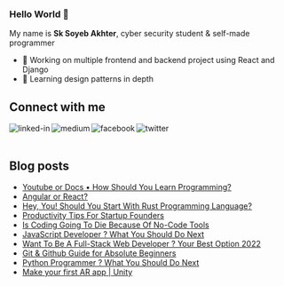 ### Hello World 👋
My name is **Sk Soyeb Akhter**, cyber security student & self-made programmer
- 🔭 Working on multiple frontend and backend project using React and Django
- 🌱 Learning design patterns in depth


## Connect with me
[<img align="left" alt="linked-in" src="https://img.shields.io/badge/linkedin-%230077B5.svg?&style=for-the-badge&logo=linkedin&logoColor=white" />](https://www.linkedin.com/in/sk-soyeb-akhter-77b6a6222/)

[<img align="left" alt="medium" src="https://img.shields.io/badge/medium-%2312100E.svg?&style=for-the-badge&logo=medium&logoColor=white" />](https://sk-soyeb-akhter.medium.com/)


[<img align="left" alt="facebook" src="https://img.shields.io/badge/facebook-%231877F2.svg?&style=for-the-badge&logo=facebook&logoColor=white" />](https://www.facebook.com/soyebakhter7777/)

[<img align="left" alt="twitter" src="https://img.shields.io/badge/twitter-%231DA1F2.svg?&style=for-the-badge&logo=twitter&logoColor=white" />](https://twitter.com/sk_soyeb_akhter)

<br></br>
## Blog posts
<!-- BLOG-POST-LIST:START -->
- [Youtube or Docs • How Should You Learn Programming?](https://sk-soyeb-akhter.medium.com/youtube-or-docs-how-should-you-learn-programming-2c102ed346b3?source=rss-2031c928a537------2)
- [Angular or React?](https://sk-soyeb-akhter.medium.com/angular-or-react-5eb27064510f?source=rss-2031c928a537------2)
- [Hey, You! Should You Start With Rust Programming Language?](https://sk-soyeb-akhter.medium.com/hey-you-should-you-start-with-rust-programming-language-95802b276352?source=rss-2031c928a537------2)
- [Productivity Tips For Startup Founders](https://sk-soyeb-akhter.medium.com/productivity-tips-for-startup-founders-4e6afa3882e7?source=rss-2031c928a537------2)
- [Is Coding Going To Die  Because Of No-Code Tools](https://sk-soyeb-akhter.medium.com/is-coding-going-to-die-because-of-no-code-tools-d074fb24634e?source=rss-2031c928a537------2)
- [JavaScript Developer ? What You Should Do Next](https://sk-soyeb-akhter.medium.com/javascript-developer-what-you-should-do-next-c3c1b6b4b8e7?source=rss-2031c928a537------2)
- [Want To Be A Full-Stack Web Developer ? Your Best Option 2022](https://sk-soyeb-akhter.medium.com/want-to-be-a-full-stack-web-developer-your-best-option-2022-631975c36f2?source=rss-2031c928a537------2)
- [Git &amp; Github Guide for Absolute Beginners](https://sk-soyeb-akhter.medium.com/git-github-guide-for-absolute-beginners-e1803c89bf7d?source=rss-2031c928a537------2)
- [Python Programmer ? What You Should Do Next](https://sk-soyeb-akhter.medium.com/python-programmer-what-you-should-do-next-de7fbc65a9a9?source=rss-2031c928a537------2)
- [Make your first AR app | Unity](https://sk-soyeb-akhter.medium.com/make-your-first-ar-app-unity-ca40b874017?source=rss-2031c928a537------2)
<!-- BLOG-POST-LIST:END -->
